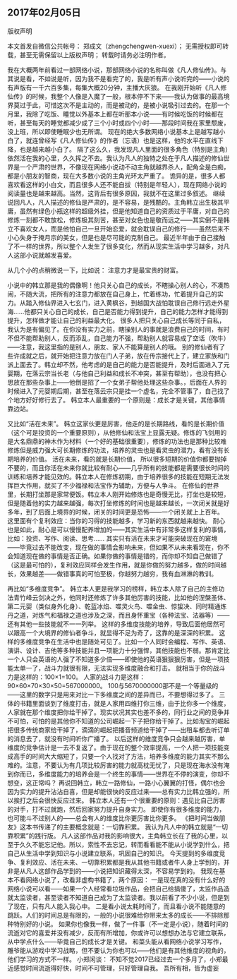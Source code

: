 2017年02月05日
----

​版权声明

本文首发自微信公共帐号： 郑成文（zhengchengwen-xuexi）；
无需授权即可转载，甚至无需保留以上版权声明；
转载时请务必注明作者。



我在大概两年前看过一部网络小说，那部网络小说的名称叫做《凡人修仙传》。与其说是看，不如说是听，因为我不是看完了的，我是听有声小说听完的——小说的有声版有一千六百多集，每集大概20分钟，主播大灰狼。
在我刚开始听《凡人修仙传》的时候，我整个人像是入魔了一般，根本停不下来——我认为做事的最高境界莫过于此，可惜这次不是主动的，而是被动的，是被小说吸引过去的。在那一个月里，我除了吃饭、睡觉以外基本上都在听那本小说——有时候吃饭的时候都在听，甚至每天的睡觉都减少成了三个小时或四个小时——那段时间我在家里颓废，没上班，所以即使睡眠少也无所谓。
现在的绝大多数网络小说基本上是越写越小白了，就连曾经写《凡人修仙传》的作者（忘语）也是这样，他的水平在直线下降，也是越来越小白了。
隔了这么久，我发现凡人里面的很多角色（特别是主角）依然活在我的心里，久久挥之不去。我认为凡人的独特之处在于凡人描述的修仙世界是一个严肃的世界，不像现在网络小说动不动主角就越界杀人，配角全是白痴，都是小朋友的智商，现在大多数小说的主角光环太严重了。
诡异的是，很多人都喜欢看这样的小白文，而且很多人还不能自拔（特别是年轻人），现在网络小说的阅读量也是越来越高。当然，这背后有很多原因，我就不在这里过多叙述。
继续说回凡人，凡人描述的修仙是严肃的，是不容易，是残酷的。主角韩立出生极其平庸，虽然有绿色小瓶这样的超级外挂，但是他知道自己的资质过于平庸，对自己的修炼一刻都不敢放松，修炼极其刻苦，甚至对女色也是敬而远之——其实倒不是韩立不喜欢女人，而是他怕自己一旦开始恋爱，就会耽误自己的修行——虽然后来不小心失身于掩月宗的美女，但是也是尽可能的克制自己。
最近半年由于自己接触了不一样的世界，所以整个人发生了很多变化，然而从现实生活中学习越多，对凡人这部小说就越发喜爱。


从几个小的点稍微说一下，比如说：
注意力才是最宝贵的财富。

小说中的韩立那是我的偶像啊！他只关心自己的成长，不瞎操心别人的心，不凑热闹，不随大流，把所有的注意力都放在自己身上，忙着练功，忙着提升自己的实力。从踏入修仙界进入七玄门，进入黄枫谷，到越国大战怕耽误自己修行远走外星海……他都只关心自己的成长，自己是否能力得到提升，自己的能力怎样才能得到提升，怎样做才能让自己的利益最大化。
很多人把只关心自己成长等同于自私，我认为是有偏见了。在你没有实力之前，瞎操别人的事就是浪费自己的时间，有时不但不能帮助别人，反而添乱，自己能力不强，帮助别人就容易成了空话（吹牛）——注意，我这里指的是别人，朋友、家人不能算是别人的哦。
别的修仙者有了些许成就之后，就开始把注意力放在门人子弟，放在传宗接代上了，建立家族和门派上面去了。韩立却不然，他考虑的是自己的能力是否能提升，及时后面进入了元婴期，在落云宗当长老（与他自己利益和成长不冲突，甚至有帮助），也没有把心思放在那些杂事上——他倒是招了一个女弟子帮他处理这些杂事。，后面在人界的时候进入了元婴期后期，甚至在落云宗只是挂一个虚名，完全不管事了，自己找了个地方好好修行去了。
韩立本人最重要的一个原则是：成长才是关键，其他事情靠边站。



又比如“活在未来”。 韩立这家伙更是厉害，他走的是长期路线，看的是长期价值（这个可是投资的一个重要原则），从他修仙和法宝上显露无疑。修炼的飞剑用的是大名鼎鼎的神木作为材料（一个好的基础很重要），修炼的功法也是那种比较难修炼但是威力强大可长期修炼的功法，培养的灵虫也是看灵虫的潜力，看有没有长期培养的价值。
活在未来，看的就是长期价值， 所以很多短期的价值你都要抛掉不要的，而且你活在未来你就比较有耐心——几乎所有的技能都是需要很长时间的训练和培养才能见效的。韩立本人在修炼初期，由于培养很多的技能在短期无法发挥巨大作用，就买了不少福禄和法宝作为辅助，方便与人争斗。
在修仙的世界里，长期打坐那是家常便饭。韩立本人刚开始修炼也是奇慢无比，打坐也是较短，但是随着他的实力越来越强，每次打坐修炼的时间也是越来越长，一次闭关就是好多年，到了后面上境界的时候，闭关的时间更是恐怖——一个闭关就上上百年。
这里面有个复利效应：当你的习得的技能越多，学习新的东西就越来越快。 耐心也是如此，耐心是可以慢慢配养增加的——其实生活中有非常多这样复利的事情，比如：投资、写作、阅读、思考……
其实只有活在未来才可能突破现在的窘境——毕竟过去不能改变，现在做的事情会影响未来，但如果不从未来看现在，你不会知道现在做的事情是否正确。如果你做的事情是错的，而你却不知自己做错了（这是最可怕的），复利效应同样会发生作用，就是你做的努力越多，做的时间越长，效果越差——做错事真的可怕至极，你越努力越穷，我有血淋淋的教训。


再比如“多维度竞争”。 韩立本人更是我学习的榜样，韩立本人除了自己的主修功法青竹峰云剑决之外，他同时还修炼了许多其他厉害的技能，比如他的涅槃圣体、第二元婴（类似身外化身）、乾蓝冰焰、噬灵火鸟、噬金虫、惊蛰决、同时精通炼丹之道，对炼气和福禄之道也涉及之深，而且身怀重宝（各种法宝、法器等）——还有其他一些技能就不一一列举。
这样的多维度技能的培养，导致后面他居然可以跟高一个大境界的修仙者争斗，就显得不足为奇了，这靠的是深深的积累。
这样的多维度竞争在生活中也是随处可见了。比如一个人同时会编程、写作、英语、演讲、设计、吉他等多种技能并且一项能力十分强悍，其他技能也不弱。那肯定比一个人只会英语的人强了不知道多少倍——即使他的英语狠狠狠厉害，但是一项技能太单一了，战斗力就很有限，无法实现多维度融合和打击。
就相当于你的战斗力是这样的：100×1=100。
人家的战斗力是这样：90×60×70×30×50=567000000。
100与5670000000那不是一个等量级的——这里的数字只是用来对比一下多维度之间的差异而已，不要想得过多了。
三体的书籍里面谈到了维度打击，就是人家用四维打你三维，由于比你多一个维度，人家就在那个维度把你给干掉了。现实状况其实也差不多的，同行业之间的竞争并不可怕，可怕的是其他你不知道的公司崛起一下子把你给干掉了。比如淘宝的崛起把很多传统商家给干掉了，滴滴的崛起把播音频道给干掉了——出租车都去听订单的消息去了，就没有时间听你广播了。
以后这样的维度竞争只会越来越厉害，单维度的竞争估计是一去不复返了。由于现在的整个效率提高，一个人把一项技能变成高手的时间大大缩短了，只要一个人找对了方法，培养多维度的能力其实不那么难的。注意，不要认为有几项比较厉害的能力就高枕无忧了，只是现在海水没有淹到你而已，多维度能力的培养会是一个终生的事情——世界在不停的演变，你却不想变，这正常吗？
再说回韩立，韩立一路修仙，一路小心翼翼的打怪，偶尔也会因为实力的提升沾沾自喜，但是却能很快的反应过来——总有实力比韩立强的，所以挨打之后会很快反应过来。
韩立本人还有一个很重要的原则：遇见比自己厉害的对手，打不过就跑，然后回家努力提升自身实力。 即使你有很多维度的能力，也可能斗不过别人的——总会有人的维度比你更厉害比你更多。
《把时间当做朋友》这本书传递了的主要概念就是：一切靠积累。 我认为凡人中的韩立就是“一切靠积累”的践行版。
凡人这部作品对我的影响很大，主角韩立长在了我的心里，以至于久久不能忘记他。所以，索性不去忘记，转而看看能不能从小说学到什么，把自己从生活中学到知识与小说建立联系，巩固自己的知识。
今天提到的多维度竞争、复利效应、活在未来、一切靠积累都是我从其他书籍或者牛人身上学到的，并非是从凡人这部作品学到的——小说把知识藏得太深，不容易学到的。
我现在基本不看网络小说了，改看非虚构书籍了，两个原因：
一是现在真的没有什么好的网络小说可以看——如果一个人经常看垃圾作品，会把自己给搞傻了，太监作品造就太监读者，甚至读者不知道自己成为了太监读者。我以前看了不少小说，但是到了现在，只有凡人能入我心中。
二是看小说太耗时间了，而且看小说不能随意的跳跃。人们的时间总是有限的，一般的小说很难给你带来太多的成长——不排除那种特别好的小说。
如果你也像我一样，做了一件事（不一定是小说），随着时间的流逝对它的喜爱并没有减少，反而有所增加，你或许可以想想办法与它建立联系，从中学点什么——毕竟自己的成长才是关键。
和菜头能从看网络小说学习写作，雕爷能从游戏中学习战略，但不要认为你也可以——他们是有其他维度的视角的，他们学习的方式不一样。
小郑闲谈： 不知不觉2017已经过去一个多月了，小郑最近感觉时间流逝得好快，时间不可管理，只好管理自我。
吾所有相，皆为虚妄




